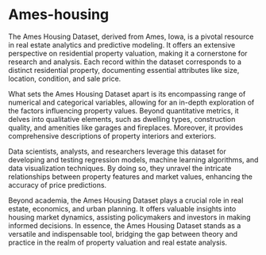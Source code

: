 # Ames-housing
The Ames Housing Dataset, derived from Ames, Iowa, is a pivotal resource in real estate analytics and predictive modeling. It offers an extensive perspective on residential property valuation, making it a cornerstone for research and analysis. Each record within the dataset corresponds to a distinct residential property, documenting essential attributes like size,
location, condition, and sale price.


What sets the Ames Housing Dataset apart is its encompassing range of numerical and
categorical variables, allowing for an in-depth exploration of the factors influencing property values. Beyond quantitative metrics, it delves into qualitative elements, such as dwelling types, construction quality, and amenities like garages and fireplaces. Moreover, it provides
comprehensive descriptions of property interiors and exteriors.


Data scientists, analysts, and researchers leverage this dataset for developing and testing
regression models, machine learning algorithms, and data visualization techniques. By doing so, they unravel the intricate relationships between property features and market values, enhancing the accuracy of price predictions.


Beyond academia, the Ames Housing Dataset plays a crucial role in real estate, economics, and urban planning. It offers valuable insights into housing market dynamics, assisting policymakers and investors in making informed decisions. In essence, the Ames Housing Dataset stands as a versatile and indispensable tool, bridging the gap between theory and practice in the realm of property valuation and real estate analysis.
